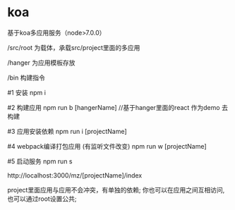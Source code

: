 # koa
基于koa多应用服务（node>7.0.0）


/src/root 为载体，承载src/project里面的多应用

/hanger 为应用模板存放

/bin 构建指令


#1 安装
npm i

#2 构建应用
npm run b [hangerName]  //基于hanger里面的react 作为demo 去构建

#3  应用安装依赖
npm run i [projectName]

#4  webpack编译打包应用 (有监听文件改变)
npm run w [projectName]

#5  启动服务
npm run s


http://localhost:3000/mz/[projectName]/index


project里面应用与应用不会冲突，有单独的依赖;
你也可以在应用之间互相访问,也可以通过root设置公共;





